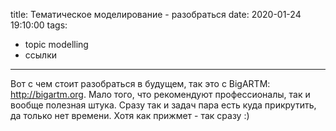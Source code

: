 title: Тематическое моделирование - разобраться
date: 2020-01-24 19:10:00
tags: 
- topic modelling
- ссылки

---

Вот с чем стоит разобраться в будущем, так это с BigARTM: http://bigartm.org. Мало того, что рекомендуют профессионалы, так и вообще полезная штука. Сразу так и задач пара есть куда прикрутить, да только нет времени. Хотя как прижмет - так сразу :)
